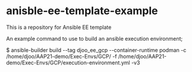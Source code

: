 # anisble-ee-template-example
This is a repository for Ansible EE template

An example command to use to build an ansible execution environment;

$ ansible-builder build --tag djoo_ee_gcp --container-runtime podman -c /home/djoo/AAP21-demo/Exec-Envs/GCP/ -f /home/djoo/AAP21-demo/Exec-Envs/GCP/execution-environment.yml -v3
